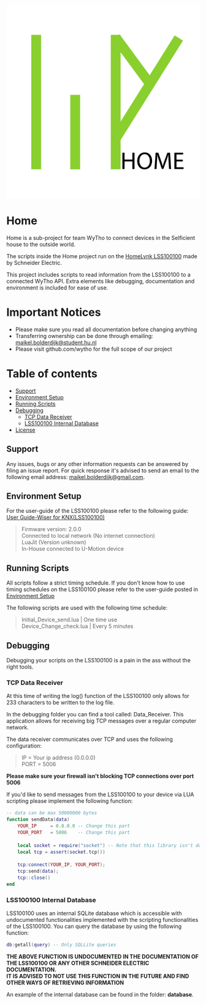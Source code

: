 
![Hometho](https://github.com/WyTho/Home/blob/master/misc/images/HomeTho.png "HomeTho Logo")
# Home
Home is a sub-project for team WyTho to connect devices in the Selficient house to the outside world.

The scripts inside the Home project run on the [HomeLynk LSS100100](https://www.schneider-electric.com/en/product/LSS100100/wiser-for-knx-logic-controller/) made by Schneider Electric.

This project includes scripts to read information from the LSS100100 to a connected WyTho API. Extra elements like debugging, documentation and environment is included for ease of use.

# Important Notices
 * Please make sure you read all documentation before changing anything
 * Transferring ownership can be done through emailing: maikel.bolderdijk@student.hu.nl
 * Please visit github.com/wytho for the full scope of our project

# Table of contents
* [Support](Support)
* [Environment Setup](Environment-setup)
* [Running Scripts](Running-scripts)
* [Debugging](Debugging)
    - [TCP Data Receiver](TCP-Data-Receiver)
    - [LSS100100 Internal Database](LSS100100-internal-database)
* [License](License)

## Support
Any issues, bugs or any other information requests can be answered by filing an issue report. For quick response it's advised to send an email to the following email address: [maikel.bolderdijk@gmail.com](mailto:maikel.bolderdijk@student.hu.nl).

## Environment Setup
For the user-guide of the LSS100100 please refer to the following guide: [User Guide-Wiser for KNX(LSS100100)](http://download.schneider-electric.com/files?p_enDocType=User+guide&p_File_Name=AR1740_EdI_User_Wiser_for_KNX_EN.pdf&p_Doc_Ref=AR1740_EdI_EN)

> Firmware version: 2.0.0 <br/>
> Connected to local network (No internet connection)<br/>
> LuaJit (Version unknown)<br/>
> In-House connected to U-Motion device

## Running Scripts
All scripts follow a strict timing schedule. If you don't know how to use timing schedules on the LSS100100 please refer to the user-guide posted in [Environment Setup](Environment-Setup)

The following scripts are used with the following time schedule:
> Initial_Device_send.lua | One time use <br/>
> Device_Change_check.lua | Every 5 minutes

## Debugging
Debugging your scripts on the LSS100100 is a pain in the ass without the right tools. <br/>

### TCP Data Receiver
At this time of writing the log() function of the LSS100100 only allows for 233 characters to be written to the log file. <br/>

In the debugging folder you can find a tool called: Data_Receiver. This application allows for receiving big TCP messages over a regular computer network.

The data receiver communicates over TCP and uses the following configuration:
> IP = Your ip address (0.0.0.0) <br/>
> PORT = 5006

__Please make sure your firewall isn't blocking TCP connections over port 5006__

If you'd like to send messages from the LSS100100 to your device via LUA scripting please implement the following function:

```LUA
-- data can be max 50000000 bytes
function sendData(data)
    YOUR_IP     = 0.0.0.0 -- Change this part
    YOUR_PORT   = 5006    -- Change this part

    local socket = require("socket") -- Note that this library isn't documented anywhere at this point of time
    local tcp = assert(socket.tcp())

    tcp:connect(YOUR_IP, YOUR_PORT);
    tcp:send(data);
    tcp::close()
end
```

### LSS100100 Internal Database
LSS100100 uses an internal SQLite database which is accessible with undocumented functionalities implemented with the scripting functionalities of the LSS100100. You can query the database by using the following function:

```LUA
db:getall(query) -- Only SQLLite queries
```

__THE ABOVE FUNCTION IS UNDOCUMENTED IN THE DOCUMENTATION OF THE LSS100100 OR ANY OTHER SCHNEIDER ELECTRIC DOCUMENTATION.__<br/>
__IT IS ADVISED TO NOT USE THIS FUNCTION IN THE FUTURE AND FIND OTHER WAYS OF RETRIEVING INFORMATION__

An example of the internal database can be found in the folder: __database__.

